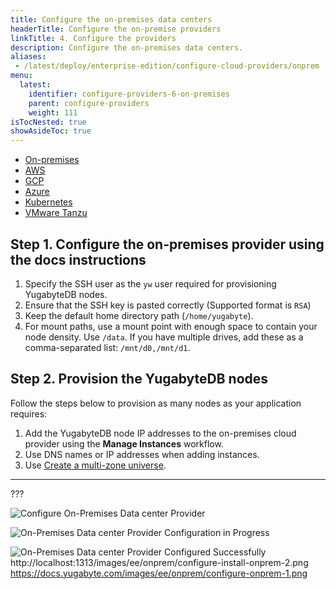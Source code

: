 ```yaml
---
title: Configure the on-premises data centers
headerTitle: Configure the on-premise providers
linkTitle: 4. Configure the providers
description: Configure the on-premises data centers.
aliases:
 - /latest/deploy/enterprise-edition/configure-cloud-providers/onprem
menu:
  latest:
    identifier: configure-providers-6-on-premises
    parent: configure-providers
    weight: 111
isTocNested: true
showAsideToc: true
---
```


<ul class="nav nav-tabs-alt nav-tabs-yb">

  <li>
    <a href="/latest/yugabyte-platform/configure-yp/configure-providers/on-premises" class="nav-link active">
      <i class="fas fa-building"></i>
      On-premises
    </a>
  </li>

  <li>
    <a href="/latest/yugabyte-platform/configure-yp/configure-providers/aws" class="nav-link">
      <i class="fab fa-aws"></i>
      AWS
    </a>
  </li>

  <li>
    <a href="/latest/yugabyte-platform/configure-yp/configure-providers/gcp" class="nav-link">
      <i class="fab fa-google" aria-hidden="true"></i>
      GCP
    </a>
  </li>

  <li>
    <a href="/latest/yugabyte-platform/configure-yp/configure-providers/azure" class="nav-link">
      <i class="icon-azure" aria-hidden="true"></i>
      Azure
    </a>
  </li>

  <li>
    <a href="/latest/yugabyte-platform/configure-yp/configure-providers/kubernetes" class="nav-link">
      <i class="fas fa-cubes" aria-hidden="true"></i>
      Kubernetes
    </a>
  </li>

  <li>
    <a href="/latest/yugabyte-platform/configure-yp/configure-providers/vmware-tanzu" class="nav-link">
      <i class="fas fa-cubes" aria-hidden="true"></i>
      VMware Tanzu
    </a>
  </li>

</ul>

## Step 1. Configure the on-premises provider using the docs instructions

1. Specify the SSH user as the `yw` user required for provisioning YugabyteDB nodes.
2. Ensure that the SSH key is pasted correctly (Supported format is `RSA`)
3. Keep the default home directory path (`/home/yugabyte`).
4. For mount paths, use a mount point with enough space to contain your node density. Use `/data`.  If you have multiple drives, add these as a comma-separated list: `/mnt/d0,/mnt/d1`.

## Step 2. Provision the YugabyteDB nodes

Follow the steps below to provision as many nodes as your application requires:

1. Add the YugabyteDB node IP addresses to the on-premises cloud provider using the **Manage Instances** workflow.
2. Use DNS names or IP addresses when adding instances.
3. Use [Create a multi-zone universe](../manage/create-universe-multi-zone/).

---

???

![Configure On-Premises Data center Provider](/images/ee/onprem/configure-onprem-1.png)

![On-Premises Data center Provider Configuration in Progress](/images/ee/onprem/configure-install-onprem-2.png)

![On-Premises Data center Provider Configured Successfully](/images/ee/onprem/configure-onprem-3.png)
http://localhost:1313/images/ee/onprem/configure-install-onprem-2.png
https://docs.yugabyte.com/images/ee/onprem/configure-onprem-1.png